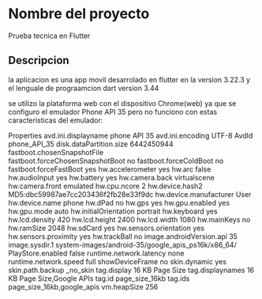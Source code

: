 # Nombre del proyecto

Prueba tecnica en Flutter

## Descripcion

la aplicacion es una app movil desarrolado en flutter en la version 3.22.3 y el lenguale de prograamcion dart version 3.44

se utilizo la plataforma web con el dispositivo Chrome(web) ya que se configuro el emulador Phone API 35 pero no funciono
 con estas caracteristicas del emulador:

 Properties
avd.ini.displayname              phone API 35
avd.ini.encoding                 UTF-8
AvdId                            phone_API_35
disk.dataPartition.size          6442450944
fastboot.chosenSnapshotFile      
fastboot.forceChosenSnapshotBoot no
fastboot.forceColdBoot           no
fastboot.forceFastBoot           yes
hw.accelerometer                 yes
hw.arc                           false
hw.audioInput                    yes
hw.battery                       yes
hw.camera.back                   virtualscene
hw.camera.front                  emulated
hw.cpu.ncore                     2
hw.device.hash2                  MD5:dbc59987ae7cc203436f2fb28e33f9dc
hw.device.manufacturer           User
hw.device.name                   phone
hw.dPad                          no
hw.gps                           yes
hw.gpu.enabled                   yes
hw.gpu.mode                      auto
hw.initialOrientation            portrait
hw.keyboard                      yes
hw.lcd.density                   420
hw.lcd.height                    2400
hw.lcd.width                     1080
hw.mainKeys                      no
hw.ramSize                       2048
hw.sdCard                        yes
hw.sensors.orientation           yes
hw.sensors.proximity             yes
hw.trackBall                     no
image.androidVersion.api         35
image.sysdir.1                   system-images/android-35/google_apis_ps16k/x86_64/
PlayStore.enabled                false
runtime.network.latency          none
runtime.network.speed            full
showDeviceFrame                  no
skin.dynamic                     yes
skin.path.backup                 _no_skin
tag.display                      16 KB Page Size
tag.displaynames                 16 KB Page Size,Google APIs
tag.id                           page_size_16kb
tag.ids                          page_size_16kb,google_apis
vm.heapSize                      256



